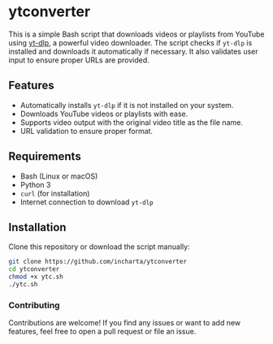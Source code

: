 # ytconverter

This is a simple Bash script that downloads videos or playlists from YouTube using [yt-dlp](https://github.com/yt-dlp/yt-dlp), a powerful video downloader. The script checks if `yt-dlp` is installed and downloads it automatically if necessary. It also validates user input to ensure proper URLs are provided.

## Features

- Automatically installs `yt-dlp` if it is not installed on your system.
- Downloads YouTube videos or playlists with ease.
- Supports video output with the original video title as the file name.
- URL validation to ensure proper format.

## Requirements

- Bash (Linux or macOS)
- Python 3
- `curl` (for installation)
- Internet connection to download `yt-dlp`

## Installation

Clone this repository or download the script manually:
   ```bash
   git clone https://github.com/incharta/ytconverter
   cd ytconverter
   chmod +x ytc.sh
   ./ytc.sh
   ```

### Contributing

Contributions are welcome! If you find any issues or want to add new features, feel free to open a pull request or file an issue.
